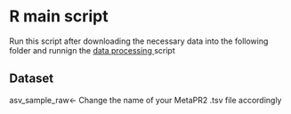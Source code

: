 # R main script
Run this script after downloading the necessary data into the following folder and runnign the [data processing ](https://github.com/chinnyy/FYP_Project/tree/main/R_processing) script 

## Dataset
asv_sample_raw<- Change the name of your MetaPR2 .tsv file accordingly
